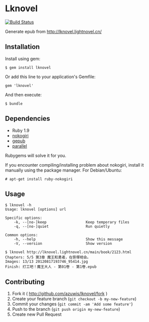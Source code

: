 # Lknovel
[![Build Status](https://travis-ci.org/azuwis/ruby-lknovel.png)](https://travis-ci.org/azuwis/ruby-lknovel)

Generate epub from http://lknovel.lightnovel.cn/

## Installation

Install using gem:

    $ gem install lknovel

Or add this line to your application's Gemfile:

    gem 'lknovel'

And then execute:

    $ bundle

## Dependencies

* Ruby 1.9
* [nokogiri](http://nokogiri.org/)
* [gepub](https://github.com/skoji/gepub)
* [parallel](https://github.com/grosser/parallel)

Rubygems will solve it for you.

If you encounter compiling/installing problem about nokogiri, install it
manually using the package manager. For Debian/Ubuntu:

    # apt-get install ruby-nokogiri

## Usage

    $ lknovel -h
    Usage: lknovel [options] url

    Specific options:
        -k, --[no-]keep                  Keep temporary files
        -q, --[no-]quiet                 Run quietly

    Common options:
        -h, --help                       Show this message
        -V, --version                    Show version

    $ lknovel http://lknovel.lightnovel.cn/main/book/2123.html
    Chapters: 5/5 第3章 魔王和勇者，在笹塚相会。
    Images: 13/13 20120817193746_95414.jpg
    Finish: 打工吧！魔王大人 - 第01卷 - 第1卷.epub

## Contributing

1. Fork it ( http://github.com/azuwis/lknovel/fork )
2. Create your feature branch (`git checkout -b my-new-feature`)
3. Commit your changes (`git commit -am 'Add some feature'`)
4. Push to the branch (`git push origin my-new-feature`)
5. Create new Pull Request
